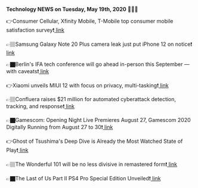 <b>Technology NEWS on Tuesday, May 19th, 2020</b> 📡📡📡 

👉Consumer Cellular, Xfinity Mobile, T-Mobile top consumer mobile satisfaction survey❗️<a href='https://techblock.club/?p=4849'> link</a>

👉🏽Samsung Galaxy Note 20 Plus camera leak just put iPhone 12 on notice❗️<a href='https://techblock.club/?p=4851'> link</a>

👉🏿Berlin's IFA tech conference will go ahead in-person this September — with caveats❗️<a href='https://techblock.club/?p=4853'> link</a>

👉Xiaomi unveils MIUI 12 with focus on privacy, multi-tasking❗️<a href='https://techblock.club/?p=4855'> link</a>

👉🏽Confluera raises $21 million for automated cyberattack detection, tracking, and response❗️<a href='https://techblock.club/?p=4857'> link</a>

👉🏿Gamescom: Opening Night Live Premieres August 27, Gamescom 2020 Digitally Running from August 27 to 30❗️<a href='https://techblock.club/?p=4859'> link</a>

👉Ghost of Tsushima's Deep Dive is Already the Most Watched State of Play❗️<a href='https://techblock.club/?p=4861'> link</a>

👉🏽The Wonderful 101 will be no less divisive in remastered form❗️<a href='https://techblock.club/?p=4863'> link</a>

👉🏿The Last of Us Part II PS4 Pro Special Edition Unveiled❗️<a href='https://techblock.club/?p=4865'> link</a>

